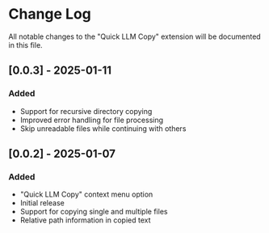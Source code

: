# Change Log

All notable changes to the "Quick LLM Copy" extension will be documented in this file.

## [0.0.3] - 2025-01-11

### Added
- Support for recursive directory copying
- Improved error handling for file processing
- Skip unreadable files while continuing with others

## [0.0.2] - 2025-01-07

### Added
- "Quick LLM Copy" context menu option
- Initial release
- Support for copying single and multiple files
- Relative path information in copied text 